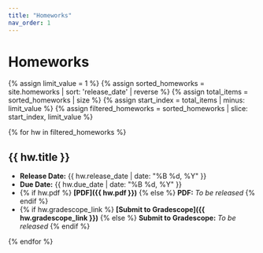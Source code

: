 ```yaml
---
title: "Homeworks"
nav_order: 1
---
```


# Homeworks

{% assign limit_value = 1 %}  <!-- Set this to the number of hws to display-->
{% assign sorted_homeworks = site.homeworks | sort: 'release_date' | reverse %}
{% assign total_items = sorted_homeworks | size %}
{% assign start_index = total_items | minus: limit_value %}
{% assign filtered_homeworks = sorted_homeworks | slice: start_index, limit_value %}

{% for hw in filtered_homeworks %}
## {{ hw.title }}

- **Release Date:** {{ hw.release_date | date: "%B %d, %Y" }}
- **Due Date:** {{ hw.due_date | date: "%B %d, %Y" }}
- {% if hw.pdf %} **[PDF]({{ hw.pdf }})** {% else %} **PDF:** *To be released* {% endif %}
- {% if hw.gradescope_link %} **[Submit to Gradescope]({{ hw.gradescope_link }})** {% else %} **Submit to Gradescope:** *To be released* {% endif %}

{% endfor %}
